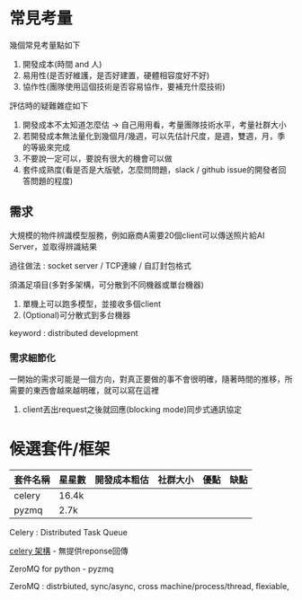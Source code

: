 # 常見考量

幾個常見考量點如下

1. 開發成本(時間 and 人)
2. 易用性(是否好維護，是否好建置，硬體相容度好不好)
3. 協作性(團隊使用這個技術是否容易協作，要補充什麼技術)

評估時的疑難雜症如下

1. 開發成本不太知道怎麼估 -> 自己用用看，考量團隊技術水平，考量社群大小
2. 若開發成本無法量化到幾個月/幾週，可以先估計尺度，是週，雙週，月，季的等級來完成
3. 不要說一定可以，要說有很大的機會可以做
4. 套件成熟度(看是否是大版號，怎麼問問題，slack / github issue的開發者回答問題的程度)

## 需求

大規模的物件辨識模型服務，例如廠商A需要20個client可以傳送照片給AI Server，並取得辨識結果

過往做法 : socket server / TCP連線 / 自訂封包格式

須滿足項目(多對多架構，可分散到不同機器或單台機器)

1. 單機上可以跑多模型，並接收多個client
2. (Optional)可分散式到多台機器

keyword : distributed development

### 需求細節化

一開始的需求可能是一個方向，對真正要做的事不會很明確，隨著時間的推移，所需要的東西會越來越明確，就可以寫在這裡

1. client丟出request之後就回應(blocking mode)同步式通訊協定

# 候選套件/框架

| 套件名稱 | 星星數 | 開發成本粗估 |社群大小| 優點 | 缺點 |
|--------|-------|------------|-------|-----|-----|
| celery  | 16.4k |       |     |     ||
| pyzmq  | 2.7k |       |     |     ||

Celery : Distributed Task Queue

[celery 架構](https://www.itread01.com/content/1550392027.html) - 無提供reponse回傳

ZeroMQ for python - pyzmq

ZeroMQ : distrbiuted, sync/async, cross machine/process/thread, flexiable, 
